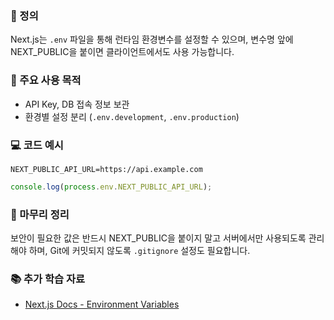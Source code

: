 ### 📘 정의

Next.js는 `.env` 파일을 통해 런타임 환경변수를 설정할 수 있으며, 변수명 앞에 NEXT_PUBLIC을 붙이면 클라이언트에서도 사용 가능합니다.

### 🎯 주요 사용 목적

- API Key, DB 접속 정보 보관
- 환경별 설정 분리 (`.env.development`, `.env.production`)

### 💻 코드 예시

```env
NEXT_PUBLIC_API_URL=https://api.example.com
```

```ts
console.log(process.env.NEXT_PUBLIC_API_URL);
```

### 🧩 마무리 정리

보안이 필요한 값은 반드시 NEXT_PUBLIC을 붙이지 말고 서버에서만 사용되도록 관리해야 하며, Git에 커밋되지 않도록 `.gitignore` 설정도 필요합니다.

### 📚 추가 학습 자료

- [Next.js Docs - Environment Variables](https://nextjs.org/docs/pages/building-your-application/configuring/environment-variables)
